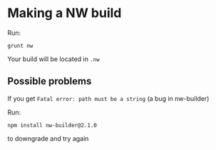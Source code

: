 # Making a NW build

Run:

```
grunt nw
```

Your build will be located in `.nw`

## Possible problems

If you get `Fatal error: path must be a string` (a bug in nw-builder)

Run:

```
npm install nw-builder@2.1.0
```

to downgrade and try again
